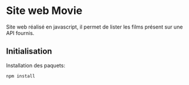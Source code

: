 # Site web Movie

Site web réalisé en javascript, il permet de lister les films présent sur une API fournis.

## Initialisation

Installation des paquets:

```bash
npm install
```

